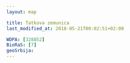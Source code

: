 ```yaml
---
layout: map

title: Tatkova zemunica
last_modified_at: 2018-05-21T00:02:51+02:00

WDPA: [328852]
BioRaS: [7]
geoSrbija:
---
```

